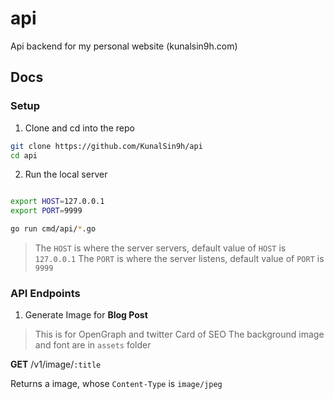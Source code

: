# api

Api backend for my personal website (kunalsin9h.com)

## Docs

### Setup

1. Clone and cd into the repo

```bash
git clone https://github.com/KunalSin9h/api
cd api
```

2. Run the local server

```bash

export HOST=127.0.0.1
export PORT=9999

go run cmd/api/*.go
```

> The `HOST` is where the server servers, default value of `HOST` is `127.0.0.1`
> The `PORT` is where the server listens, default value of `PORT` is `9999`

### API Endpoints

1. Generate Image for **Blog Post**

> This is for OpenGraph and twitter Card of SEO
> The background image and font are in `assets` folder

**GET** /v1/image/`:title`

Returns a image, whose `Content-Type` is `image/jpeg`
